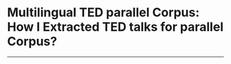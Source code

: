 # Multilingual TED parallel Corpus: How I Extracted TED talks for parallel Corpus?
----------------------------------------------------------------------------------------
